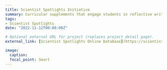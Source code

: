 ```yaml
---
title: Scientist Spotlights Initiative
summary: Curricular supplements that engage students in reflective writing to teach science content through the stories of counterstereotypical scientists – in collaboration with Jeff Schinske of Foothill Community College and Kimberly Tanner of the SEPAL Lab
tags:
- Scientist Spotlights
date: "2022-11-12T00:00:00Z"

# Optional external URL for project (replaces project detail page).
external_link: [Scientist Spotlights Online Database](https://scientistspotlights.org/)

image:
  caption:
  focal_point: Smart
---
```

